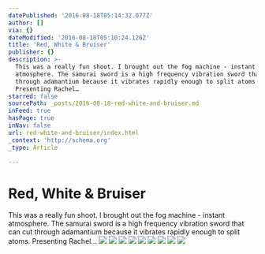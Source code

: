 ```yaml
---
datePublished: '2016-08-18T05:14:32.077Z'
author: []
via: {}
dateModified: '2016-08-18T05:10:24.126Z'
title: 'Red, White & Bruiser'
publisher: {}
description: >-
  This was a really fun shoot. I brought out the fog machine - instant
  atmosphere. The samurai sword is a high frequency vibration sword that can cut
  through adamantium because it vibrates rapidly enough to split atoms.
  Presenting Rachel…
starred: false
sourcePath: _posts/2016-08-18-red-white-and-bruiser.md
inFeed: true
hasPage: true
inNav: false
url: red-white-and-bruiser/index.html
_context: 'http://schema.org'
_type: Article

---
```

# Red, White & Bruiser

This was a really fun shoot. I brought out the fog machine - instant atmosphere. The samurai sword is a high frequency vibration sword that can cut through adamantium because it vibrates rapidly enough to split atoms. Presenting Rachel...
![](https://the-grid-user-content.s3-us-west-2.amazonaws.com/7dce8f5e-5904-485d-b25c-21a1177338ff.jpg)
![](https://the-grid-user-content.s3-us-west-2.amazonaws.com/55cd0e71-6456-40f5-809d-bed6476c7a93.jpg)
![](https://the-grid-user-content.s3-us-west-2.amazonaws.com/2f45cd27-16f1-49cf-b11a-c65b667c8ef6.jpg)
![](https://the-grid-user-content.s3-us-west-2.amazonaws.com/212667e1-2573-4bec-850e-1e7c0b8671a2.jpg)
![](https://the-grid-user-content.s3-us-west-2.amazonaws.com/1c6270a8-8cfd-4030-b159-1040d1b7a334.jpg)
![](https://the-grid-user-content.s3-us-west-2.amazonaws.com/809db635-b344-4f06-8383-ad486bc37c2f.jpg)
![](https://the-grid-user-content.s3-us-west-2.amazonaws.com/15afb0a2-12de-48df-a3bf-3eeef13d6adf.jpg)
![](https://the-grid-user-content.s3-us-west-2.amazonaws.com/6f0ff234-dcb5-4af4-b7d4-ef735bff1582.jpg)
![](https://the-grid-user-content.s3-us-west-2.amazonaws.com/cdb285d9-ec41-4091-b6cd-8032aa70b16c.jpg)